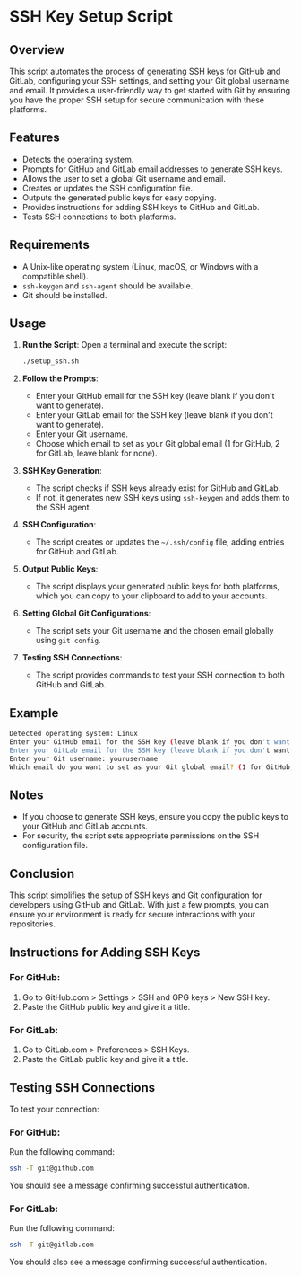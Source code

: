 # SSH Key Setup Script

## Overview

This script automates the process of generating SSH keys for GitHub and GitLab, configuring your SSH settings, and setting your Git global username and email. It provides a user-friendly way to get started with Git by ensuring you have the proper SSH setup for secure communication with these platforms.

## Features

- Detects the operating system.
- Prompts for GitHub and GitLab email addresses to generate SSH keys.
- Allows the user to set a global Git username and email.
- Creates or updates the SSH configuration file.
- Outputs the generated public keys for easy copying.
- Provides instructions for adding SSH keys to GitHub and GitLab.
- Tests SSH connections to both platforms.

## Requirements

- A Unix-like operating system (Linux, macOS, or Windows with a compatible shell).
- `ssh-keygen` and `ssh-agent` should be available.
- Git should be installed.

## Usage

1. **Run the Script**: Open a terminal and execute the script:
   ```bash
   ./setup_ssh.sh
   ```

2. **Follow the Prompts**:

   - Enter your GitHub email for the SSH key (leave blank if you don't want to generate).
   - Enter your GitLab email for the SSH key (leave blank if you don't want to generate).
   - Enter your Git username.
   - Choose which email to set as your Git global email (1 for GitHub, 2 for GitLab, leave blank for none).

3. **SSH Key Generation**:

   - The script checks if SSH keys already exist for GitHub and GitLab.
   - If not, it generates new SSH keys using `ssh-keygen` and adds them to the SSH agent.

4. **SSH Configuration**:

   - The script creates or updates the `~/.ssh/config` file, adding entries for GitHub and GitLab.

5. **Output Public Keys**:

   - The script displays your generated public keys for both platforms, which you can copy to your clipboard to add to your accounts.

6. **Setting Global Git Configurations**:

   - The script sets your Git username and the chosen email globally using `git config`.

7. **Testing SSH Connections**:
   - The script provides commands to test your SSH connection to both GitHub and GitLab.

## Example

```bash
Detected operating system: Linux
Enter your GitHub email for the SSH key (leave blank if you don't want to generate): user@example.com
Enter your GitLab email for the SSH key (leave blank if you don't want to generate): user@example.org
Enter your Git username: yourusername
Which email do you want to set as your Git global email? (1 for GitHub, 2 for GitLab, leave blank for none): 1
```

## Notes

- If you choose to generate SSH keys, ensure you copy the public keys to your GitHub and GitLab accounts.
- For security, the script sets appropriate permissions on the SSH configuration file.

## Conclusion

This script simplifies the setup of SSH keys and Git configuration for developers using GitHub and GitLab. With just a few prompts, you can ensure your environment is ready for secure interactions with your repositories.

## Instructions for Adding SSH Keys

### For GitHub:

1. Go to GitHub.com > Settings > SSH and GPG keys > New SSH key.
2. Paste the GitHub public key and give it a title.

### For GitLab:

1. Go to GitLab.com > Preferences > SSH Keys.
2. Paste the GitLab public key and give it a title.

## Testing SSH Connections

To test your connection:

### For GitHub:

Run the following command:

```bash
ssh -T git@github.com
```

You should see a message confirming successful authentication.

### For GitLab:

Run the following command:

```bash
ssh -T git@gitlab.com
```

You should also see a message confirming successful authentication.
